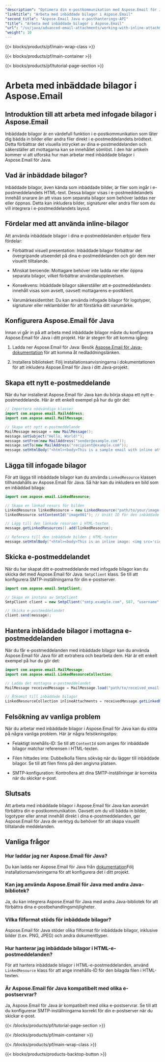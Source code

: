 ```yaml
---
"description": "Optimera din e-postkommunikation med Aspose.Email för Java. Lär dig arbeta med inbäddade bilagor i den här omfattande guiden."
"linktitle": "Arbeta med inbäddade bilagor i Aspose.Email"
"second_title": "Aspose.Email Java e-posthanterings-API"
"title": "Arbeta med inbäddade bilagor i Aspose.Email"
"url": "/sv/java/advanced-email-attachments/working-with-inline-attachments/"
"weight": 10
---
```


{{< blocks/products/pf/main-wrap-class >}}

{{< blocks/products/pf/main-container >}}

{{< blocks/products/pf/tutorial-page-section >}}

# Arbeta med inbäddade bilagor i Aspose.Email


## Introduktion till att arbeta med infogade bilagor i Aspose.Email

Inbäddade bilagor är en värdefull funktion i e-postkommunikation som låter dig bädda in bilder eller andra filer direkt i e-postmeddelandets brödtext. Detta förbättrar det visuella intrycket av dina e-postmeddelanden och säkerställer att mottagarna kan se innehållet sömlöst. I den här artikeln kommer vi att utforska hur man arbetar med inbäddade bilagor i Aspose.Email för Java.

## Vad är inbäddade bilagor?

Inbäddade bilagor, även kända som inbäddade bilder, är filer som ingår i e-postmeddelandets HTML-text. Dessa bilagor visas i e-postmeddelandets innehåll snarare än att visas som separata bilagor som behöver laddas ner eller öppnas. Detta kan inkludera bilder, signaturer eller andra filer som du vill integrera i e-postmeddelandets layout.

## Fördelar med att använda inline-bilagor

Att använda inbäddade bilagor i dina e-postmeddelanden erbjuder flera fördelar:

- Förbättrad visuell presentation: Inbäddade bilagor förbättrar det övergripande utseendet på dina e-postmeddelanden och gör dem mer visuellt tilltalande.

- Minskat beroende: Mottagare behöver inte ladda ner eller öppna separata bilagor, vilket förbättrar användarupplevelsen.

- Konsekvens: Inbäddade bilagor säkerställer att e-postmeddelandets innehåll visas som avsett, oavsett mottagarens e-postklient.

- Varumärkesidentitet: Du kan använda infogade bilagor för logotyper, signaturer eller reklambilder för att förstärka ditt varumärke.

## Konfigurera Aspose.Email för Java

Innan vi går in på att arbeta med inbäddade bilagor måste du konfigurera Aspose.Email för Java i ditt projekt. Här är stegen för att komma igång:

1. Ladda ner Aspose.Email för Java: Besök [Aspose.Email för Java-dokumentation](https://reference.aspose.com/email/java/) för att komma åt nedladdningslänken.

2. Installera biblioteket: Följ installationsanvisningarna i dokumentationen för att inkludera Aspose.Email för Java i ditt Java-projekt.

## Skapa ett nytt e-postmeddelande

När du har installerat Aspose.Email för Java kan du börja skapa ett nytt e-postmeddelande. Här är ett enkelt exempel på hur du gör det:

```java
// Importera nödvändiga klasser
import com.aspose.email.MailAddress;
import com.aspose.email.MailMessage;

// Skapa ett nytt e-postmeddelande
MailMessage message = new MailMessage();
message.setSubject("Hello, World!");
message.setFrom(new MailAddress("sender@example.com"));
message.setTo(new MailAddress("recipient@example.com"));
message.setHtmlBody("<html><body>This is a sample email with inline attachments.</body></html>");
```

## Lägga till infogade bilagor

För att lägga till inbäddade bilagor kan du använda `LinkedResource` klassen tillhandahålls av Aspose.Email för Java. Så här kan du inkludera en bild som en inbäddad bilaga:

```java
import com.aspose.email.LinkedResource;

// Skapa en länkad resurs för bilden
LinkedResource linkedResource = new LinkedResource("path/to/your/image.png");
linkedResource.setContentId("image001"); // Unikt ID för den inbäddade bilden

// Lägg till den länkade resursen i HTML-texten
message.getLinkedResources().add(linkedResource);

// Referera till den inbäddade bilden i HTML-texten
message.setHtmlBody("<html><body>This is an inline image: <img src='cid:image001'></body></html>");
```

## Skicka e-postmeddelandet

När du har skapat ditt e-postmeddelande med infogade bilagor kan du skicka det med Aspose.Email för Java. `SmtpClient` klass. Se till att konfigurera SMTP-inställningarna för din e-postserver.

```java
import com.aspose.email.SmtpClient;

// Skapa en instans av SmtpClient
SmtpClient client = new SmtpClient("smtp.example.com", 587, "username", "password");

// Skicka e-postmeddelandet
client.send(message);
```

## Hantera inbäddade bilagor i mottagna e-postmeddelanden

När du får e-postmeddelanden med inbäddade bilagor kan du använda Aspose.Email för Java för att extrahera och bearbeta dem. Här är ett enkelt exempel på hur du gör det:

```java
import com.aspose.email.MailMessage;
import com.aspose.email.LinkedResourceCollection;

// Ladda det mottagna e-postmeddelandet
MailMessage receivedMessage = MailMessage.load("path/to/received_email.eml");

// Åtkomst till inbäddade bilagor
LinkedResourceCollection inlineAttachments = receivedMessage.getLinkedResources();
```

## Felsökning av vanliga problem

När du arbetar med inbäddade bilagor i Aspose.Email för Java kan du stöta på några vanliga problem. Här är några felsökningstips:

- Felaktigt innehålls-ID: Se till att `ContentId` som anges för inbäddade bilagor matchar referensen i HTML-texten.

- Filen hittades inte: Dubbelkolla filens sökväg när du lägger till inbäddade bilagor. Se till att filen finns på den angivna platsen.

- SMTP-konfiguration: Kontrollera att dina SMTP-inställningar är korrekta när du skickar e-post.

## Slutsats

Att arbeta med inbäddade bilagor i Aspose.Email för Java kan avsevärt förbättra din e-postkommunikation. Oavsett om du vill bädda in bilder, logotyper eller annat innehåll direkt i dina e-postmeddelanden, ger Aspose.Email för Java de verktyg du behöver för att skapa visuellt tilltalande meddelanden.

## Vanliga frågor

### Hur laddar jag ner Aspose.Email för Java?

Du kan ladda ner Aspose.Email för Java från [dokumentation](https://reference.aspose.com/email/java/)Följ installationsanvisningarna för att konfigurera det i ditt projekt.

### Kan jag använda Aspose.Email för Java med andra Java-bibliotek?

Ja, du kan integrera Aspose.Email för Java med andra Java-bibliotek för att förbättra dina e-postbehandlingsmöjligheter.

### Vilka filformat stöds för inbäddade bilagor?

Aspose.Email för Java stöder olika filformat för inbäddade bilagor, inklusive bilder (t.ex. PNG, JPEG) och andra dokumenttyper.

### Hur hanterar jag inbäddade bilagor i HTML-e-postmeddelanden?

För att hantera inbäddade bilagor i HTML-e-postmeddelanden, använd `LinkedResource` klass för att ange innehålls-ID för den bilagda filen i HTML-texten.

### Är Aspose.Email för Java kompatibelt med olika e-postservrar?

Ja, Aspose.Email för Java är kompatibelt med olika e-postservrar. Se till att du konfigurerar SMTP-inställningarna korrekt för din e-postserver när du skickar e-post.

{{< /blocks/products/pf/tutorial-page-section >}}

{{< /blocks/products/pf/main-container >}}

{{< /blocks/products/pf/main-wrap-class >}}

{{< blocks/products/products-backtop-button >}}